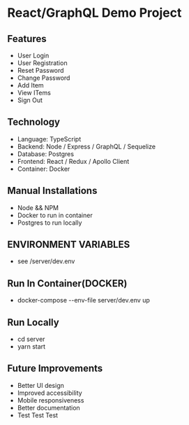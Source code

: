 # React/GraphQL Demo Project

## Features

- User Login
- User Registration
- Reset Password
- Change Password
- Add Item
- View ITems
- Sign Out

## Technology

- Language: TypeScript
- Backend: Node / Express / GraphQL / Sequelize
- Database: Postgres
- Frontend: React / Redux / Apollo Client
- Container: Docker

## Manual Installations

- Node && NPM
- Docker to run in container
- Postgres to run locally

## ENVIRONMENT VARIABLES

- see /server/dev.env

## Run In Container(DOCKER)

- docker-compose --env-file server/dev.env up

## Run Locally

- cd server
- yarn start

## Future Improvements

- Better UI design
- Improved accessibility
- Mobile responsiveness
- Better documentation
- Test Test Test
